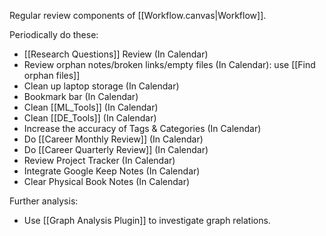 Regular review components of [[Workflow.canvas|Workflow]].

Periodically do these:
- [[Research Questions]] Review (In Calendar)
- Review orphan notes/broken links/empty files (In Calendar): use [[Find orphan files]]
- Clean up laptop storage (In Calendar)
- Bookmark bar (In Calendar)
- Clean [[ML_Tools]] (In Calendar)
- Clean [[DE_Tools]] (In Calendar)
- Increase the accuracy of Tags & Categories (In Calendar)
- Do [[Career Monthly Review]] (In Calendar)
- Do [[Career Quarterly Review]] (In Calendar)
- Review Project Tracker (In Calendar)
- Integrate Google Keep Notes (In Calendar)
- Clear Physical Book Notes (In Calendar)

Further analysis:
- Use [[Graph Analysis Plugin]] to investigate graph relations.